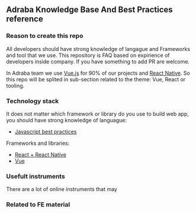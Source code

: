 ## Adraba Knowledge Base And Best Practices reference

### Reason to create this repo
All developers should have strong knowledge of langague and Frameworks and tool that we use. This repository is FAQ based on expirience of developers inside company. If you have something to add PR are welcome.

In Adraba team we use [Vue.js](https://vuejs.org/) for 90% of our projects and [React Native](http://facebook.github.io/react-native/). So this repo will be splited in sub-section related to the theme: Vue, React or tooling.

### Technology stack
It does not matter which framework or library do you use to build web app, you should have strong knowledge of languague:

- [Javascript best practices](/javascript/README.md)

Frameworks and libraries:
- [React + React Native](/react/README.md)
- [Vue](/vue/README.md)

### Usefult instruments
There are a lot of online instruments that may


### Related to FE material
